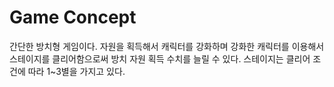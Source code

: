 # Game Concept

간단한 방치형 게임이다. 자원을 획득해서 캐릭터를 강화하며 강화한 캐릭터를 이용해서 스테이지를 클리어함으로써 방치 자원 획득 수치를 늘릴 수 있다. 스테이지는 클리어 조건에 따라 1~3별을 가지고 있다.
